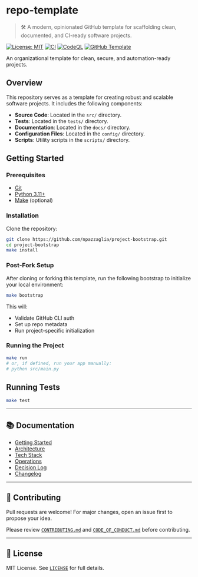 # repo-template

> 🛠️ A modern, opinionated GitHub template for scaffolding clean, documented, and CI-ready software projects.

[![License: MIT](https://img.shields.io/badge/License-MIT-green.svg)](LICENSE)
[![CI](https://github.com/npazzaglia/project-bootstrap/actions/workflows/ci.yml/badge.svg)](https://github.com/npazzaglia/project-bootstrap/actions/workflows/ci.yml)
[![CodeQL](https://github.com/npazzaglia/project-bootstrap/actions/workflows/codeql.yml/badge.svg)](https://github.com/npazzaglia/project-bootstrap/actions/workflows/codeql.yml)
[![GitHub Template](https://img.shields.io/badge/template-enabled-brightgreen)](https://github.com/npazzaglia/project-bootstrap/generate)

An organizational template for clean, secure, and automation-ready projects.

## Overview

This repository serves as a template for creating robust and scalable software projects. It includes the following components:
- **Source Code**: Located in the `src/` directory.
- **Tests**: Located in the `tests/` directory.
- **Documentation**: Located in the `docs/` directory.
- **Configuration Files**: Located in the `config/` directory.
- **Scripts**: Utility scripts in the `scripts/` directory.

## Getting Started

### Prerequisites

- [Git](https://git-scm.com/)
- [Python 3.11+](https://www.python.org/)
- [Make](https://www.gnu.org/software/make/) (optional)

### Installation

Clone the repository:
```bash
git clone https://github.com/npazzaglia/project-bootstrap.git
cd project-bootstrap
make install
```

### Post-Fork Setup

After cloning or forking this template, run the following bootstrap to initialize your local environment:

```bash
make bootstrap
```

This will:
- Validate GitHub CLI auth
- Set up repo metadata
- Run project-specific initialization

### Running the Project

```bash
make run
# or, if defined, run your app manually:
# python src/main.py
```

## Running Tests

```bash
make test
```

---

## 📚 Documentation

- [Getting Started](docs/getting-started.md)
- [Architecture](docs/architecture.md)
- [Tech Stack](docs/stack.md)
- [Operations](docs/operations.md)
- [Decision Log](docs/decision-log.md)
- [Changelog](CHANGELOG.md)

---

## 🤝 Contributing

Pull requests are welcome! For major changes, open an issue first to propose your idea.

Please review [`CONTRIBUTING.md`](CONTRIBUTING.md) and [`CODE_OF_CONDUCT.md`](CODE_OF_CONDUCT.md) before contributing.

---

## 📄 License

MIT License. See [`LICENSE`](LICENSE) for full details.